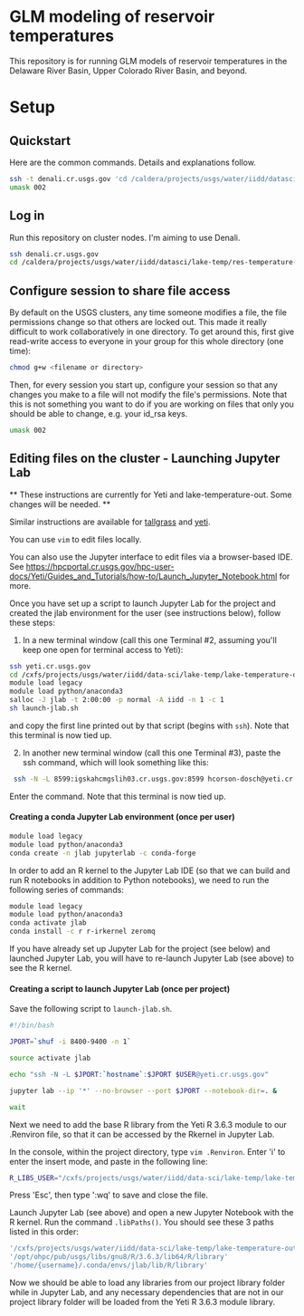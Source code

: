 # GLM modeling of reservoir temperatures

This repository is for running GLM models of reservoir temperatures in the Delaware River Basin, Upper Colorado River Basin, and beyond.

# Setup

## Quickstart

Here are the common commands. Details and explanations follow.
```sh
ssh -t denali.cr.usgs.gov 'cd /caldera/projects/usgs/water/iidd/datasci/lake-temp/res-temperature-process-models && exec bash -l'
umask 002
```


## Log in

Run this repository on cluster nodes. I'm aiming to use Denali.
```sh
ssh denali.cr.usgs.gov
cd /caldera/projects/usgs/water/iidd/datasci/lake-temp/res-temperature-process-models
```

## Configure session to share file access

By default on the USGS clusters, any time someone modifies a file, the file permissions change so that others are locked out. This made it really difficult to work collaboratively in one directory. To get around this, first give read-write access to everyone in your group for this whole directory (one time):
```sh
chmod g+w <filename or directory>
```

Then, for every session you start up, configure your session so that any changes you make to a file will not modify the file's permissions. Note that this is not something you want to do if you are working on files that only you should be able to change, e.g. your id_rsa keys.

```sh
umask 002
```

## Editing files on the cluster - Launching Jupyter Lab
** These instructions are currently for Yeti and lake-temperature-out. Some changes will be needed. **

Similar instructions are available for [tallgrass](https://github.com/USGS-CIDA/lake-temperature-neural-networks/tree/master/2_model#editing-files-on-the-cluster) and [yeti](https://github.com/USGS-R/lake-temperature-out/blob/master/README.md#editing-files-on-the-cluster---launching-jupyter-lab).

You can use `vim` to edit files locally.

You can also use the Jupyter interface to edit files via a browser-based IDE. See https://hpcportal.cr.usgs.gov/hpc-user-docs/Yeti/Guides_and_Tutorials/how-to/Launch_Jupyter_Notebook.html for more.

Once you have set up a script to launch Jupyter Lab for the project and created the jlab environment for the user (see instructions below), follow these steps:

1. In a new terminal window (call this one Terminal #2, assuming you'll keep one open for terminal access to Yeti):
```sh
ssh yeti.cr.usgs.gov
cd /cxfs/projects/usgs/water/iidd/data-sci/lake-temp/lake-temperature-out
module load legacy
module load python/anaconda3
salloc -J jlab -t 2:00:00 -p normal -A iidd -n 1 -c 1
sh launch-jlab.sh
```
and copy the first line printed out by that script (begins with `ssh`). Note that this terminal is now tied up.

2. In another new terminal window (call this one Terminal #3), paste the ssh command, which will look something like this:
```sh
 ssh -N -L 8599:igskahcmgslih03.cr.usgs.gov:8599 hcorson-dosch@yeti.cr.usgs.gov
```
Enter the command. Note that this terminal is now tied up.

#### Creating a conda Jupyter Lab environment (once per user)
```sh
module load legacy
module load python/anaconda3
conda create -n jlab jupyterlab -c conda-forge
```

In order to add an R kernel to the Jupyter Lab IDE (so that we can build and run R notebooks in addition to Python notebooks), we need to run the following series of commands:
```sh
module load legacy
module load python/anaconda3
conda activate jlab
conda install -c r r-irkernel zeromq
```
If you have already set up Jupyter Lab for the project (see below) and launched Jupyter Lab, you will have to re-launch Jupyter Lab (see above) to see the R kernel.

#### Creating a script to launch Jupyter Lab (once per project)
Save the following script to `launch-jlab.sh`.

```sh
#!/bin/bash

JPORT=`shuf -i 8400-9400 -n 1` 

source activate jlab

echo "ssh -N -L $JPORT:`hostname`:$JPORT $USER@yeti.cr.usgs.gov"

jupyter lab --ip '*' --no-browser --port $JPORT --notebook-dir=. &

wait
```

Next we need to add the base R library from the Yeti R 3.6.3 module to our .Renviron file, so that it can be accessed by the Rkernel in Jupyter Lab.

In the console, within the project directory, type `vim .Renviron`. Enter 'i' to enter the insert mode, and paste in the following line:

```sh
R_LIBS_USER="/cxfs/projects/usgs/water/iidd/data-sci/lake-temp/lake-temperature-out/Rlib_3_6":"/opt/ohpc/pub/usgs/libs/gnu8/R/3.6.3/lib64/R/library"
```
Press 'Esc', then type ':wq' to save and close the file.

Launch Jupyter Lab (see above) and open a new Jupyter Notebook with the R kernel. Run the command `.libPaths()`. You should see these 3 paths listed in this order:
```sh
'/cxfs/projects/usgs/water/iidd/data-sci/lake-temp/lake-temperature-out/Rlib_3_6'
'/opt/ohpc/pub/usgs/libs/gnu8/R/3.6.3/lib64/R/library'
'/home/{username}/.conda/envs/jlab/lib/R/library'
```
Now we should be able to load any libraries from our project library folder while in Jupyter Lab, and any necessary dependencies that are not in our project library folder will be loaded from the Yeti R 3.6.3 module library.
